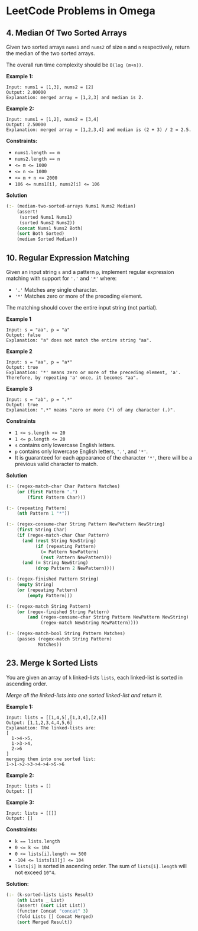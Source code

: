 # LeetCode Problems in Omega

## 4. Median Of Two Sorted Arrays

Given two sorted arrays `nums1` and `nums2` of size `m` and `n` respectively, return the median of the two sorted arrays.

The overall run time complexity should be `O(log (m+n))`.

**Example 1:**

```
Input: nums1 = [1,3], nums2 = [2]
Output: 2.00000
Explanation: merged array = [1,2,3] and median is 2.
```

**Example 2:**

```
Input: nums1 = [1,2], nums2 = [3,4]
Output: 2.50000
Explanation: merged array = [1,2,3,4] and median is (2 + 3) / 2 = 2.5.
```

**Constraints:**

- `nums1.length == m`
- `nums2.length == n`
- `<= m <= 1000`
- `<= n <= 1000`
- `<= m + n <= 2000`
- `106 <= nums1[i], nums2[i] <= 106`

**Solution**

```clj
(:- (median-two-sorted-arrays Nums1 Nums2 Median)
    (assert!
     (sorted Nums1 Nums1)
     (sorted Nums2 Nums2))
    (concat Nums1 Nums2 Both)
    (sort Both Sorted)
    (median Sorted Median))
```

## 10. Regular Expression Matching

Given an input string `s` and a pattern `p`, implement regular expression matching with support for `'.'` and `'*'` where:

- `'.'` Matches any single character.​​​​
- `'*'` Matches zero or more of the preceding element.

The matching should cover the entire input string (not partial).

**Example 1**

```
Input: s = "aa", p = "a"
Output: false
Explanation: "a" does not match the entire string "aa".
```

**Example 2**

```
Input: s = "aa", p = "a*"
Output: true
Explanation: '*' means zero or more of the preceding element, 'a'. Therefore, by repeating 'a' once, it becomes "aa".
```

**Example 3**

```
Input: s = "ab", p = ".*"
Output: true
Explanation: ".*" means "zero or more (*) of any character (.)".
```

**Constraints**

- `1 <= s.length <= 20`
- `1 <= p.length <= 20`
- `s` contains only lowercase English letters.
- `p` contains only lowercase English letters, `'.'`, and `'*'`.
- It is guaranteed for each appearance of the character `'*'`, there will be a previous valid character to match.

**Solution**

```clj
(:- (regex-match-char Char Pattern Matches) 
    (or (first Pattern ".")
        (first Pattern Char)))

(:- (repeating Pattern)
    (nth Pattern 1 "*"))

(:- (regex-consume-char String Pattern NewPattern NewString)  
    (first String Char)
    (if (regex-match-char Char Pattern)
      (and (rest String NewString)
           (if (repeating Pattern)
             (= Pattern NewPattern)
             (rest Pattern NewPattern))) 
      (and (= String NewString)
           (drop Pattern 2 NewPattern))))

(:- (regex-finished Pattern String)
    (empty String)
    (or (repeating Pattern)
        (empty Pattern)))

(:- (regex-match String Pattern)
    (or (regex-finished String Pattern)
        (and (regex-consume-char String Pattern NewPattern NewString)
             (regex-match NewString NewPattern))))

(:- (regex-match-bool String Pattern Matches)
    (passes (regex-match String Pattern)
            Matches))
```

## 23. Merge k Sorted Lists

You are given an array of `k` linked-lists `lists`, each linked-list is sorted in ascending order.

*Merge all the linked-lists into one sorted linked-list and return it.*

**Example 1:**

```
Input: lists = [[1,4,5],[1,3,4],[2,6]]
Output: [1,1,2,3,4,4,5,6]
Explanation: The linked-lists are:
[
  1->4->5,
  1->3->4,
  2->6
]
merging them into one sorted list:
1->1->2->3->4->4->5->6
```

**Example 2:**

```
Input: lists = []
Output: []
```

**Example 3:**

```
Input: lists = [[]]
Output: []
```

**Constraints:**

- `k == lists.length`
- `0 <= k <= 104`
- `0 <= lists[i].length <= 500`
- `-104 <= lists[i][j] <= 104`
- `lists[i]` is sorted in ascending order. The sum of `lists[i].length` will not exceed `10^4`.

**Solution:**

```clj
(:- (k-sorted-lists Lists Result) 
    (nth Lists _ List)
    (assert! (sort List List))
    (functor Concat "concat" 3)
    (fold Lists [] Concat Merged)
    (sort Merged Result))
```
